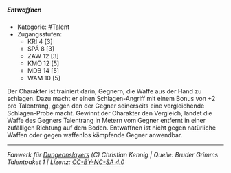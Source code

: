 <!---
Dies ist ein Fanwerk für DUNGEONSLAYERS (C) von Christian Kennig

Quellen:      [Bruder Grimms Talentpaket 1](https://www.f-space.de/ds4/downloads.html)
              [Talentbeschreibungen](https://www.f-space.de/ds4/tools-talentcards.html)
License:      [CC-BY-NC-SA 4.0](https://creativecommons.org/licenses/by-nc-sa/4.0/deed.de)
Richtlinien:  [Fanwerkrichtlinien](https://www.dungeonslayers.net/fanwerk-richtlinien/)
Autor:        Zauberlehrling
-->

  
##### Entwaffnen  
- Kategorie: #Talent  
- Zugangsstufen:  
  - KRI 4 [3]  
  - SPÄ 8 [3]  
  - ZAW 12 [3]  
  - KMÖ 12 [5]  
  - MDB 14 [5]  
  - WAM 10 [5]  

Der Charakter ist trainiert darin, Gegnern, die Waffe aus der Hand zu schlagen. Dazu macht er einen Schlagen-Angriff mit einem Bonus von +2 pro Talentrang, gegen den der Gegner seinerseits eine vergleichende Schlagen-Probe macht. Gewinnt der Charakter den Vergleich, landet die Waffe des Gegners Talentrang in Metern vom Gegner entfernt in einer zufälligen Richtung auf dem Boden. Entwaffnen ist nicht gegen natürliche Waffen oder gegen waffenlos kämpfende Gegner anwendbar.


___  
*Fanwerk für [Dungeonslayers](https://www.dungeonslayers.net/) (C) Christian Kennig | Quelle: Bruder Grimms Talentpaket 1 | Lizenz: [CC-BY-NC-SA 4.0](https://creativecommons.org/licenses/by-nc-sa/4.0/deed.de)*  